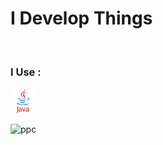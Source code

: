 <h1>
I Develop Things
</h1>
<img src="https://komarev.com/ghpvc/?username=0x7DB&style=flat-square&color=blue" alt=""/>




### I Use :
<div>
  <img src="https://github.com/devicons/devicon/blob/master/icons/java/java-original-wordmark.svg" title="Java" alt="Java" width="40" height="40"/>&nbsp;
  
  <img src="https://upload.wikimedia.org/wikipedia/commons/thumb/b/bc/PowerPC_logo.svg/2560px-PowerPC_logo.svg.png" title="PowerPC" alt="ppc" width="130" height="30"/>&nbsp;
 
</div>
